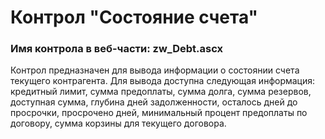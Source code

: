 ﻿---
description: 2.4.10.1
---
# Контрол "Состояние счета"
### Имя контрола в веб-части: zw_Debt.ascx
Контрол предназначен для вывода информации о состоянии счета текущего контрагента.
Для вывода доступна следующая информация: кредитный лимит, сумма предоплаты, сумма долга, сумма резервов, доступная сумма, глубина дней задолженности, осталось дней до просрочки, просрочено дней, минимальный процент предоплаты по договору, сумма корзины для текущего договора.
